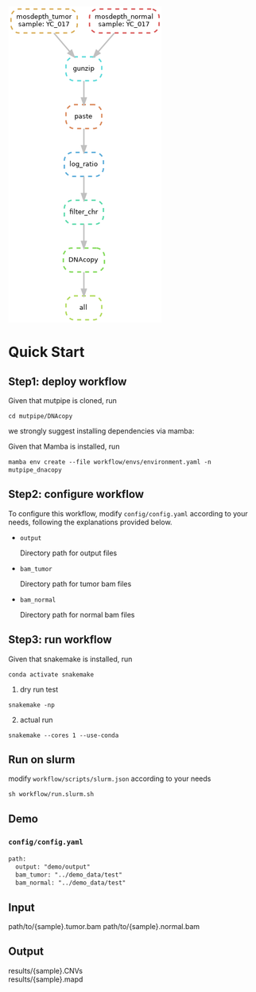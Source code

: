 ![DNAcopy](https://github.com/douymLab/mutpipe/blob/main/DNAcopy/dag.png)

# Quick Start 

## Step1: deploy workflow

Given that mutpipe is cloned, run

```{bash}
cd mutpipe/DNAcopy
```

we strongly suggest installing dependencies via mamba:

Given that Mamba is installed, run

```{bash}
mamba env create --file workflow/envs/environment.yaml -n mutpipe_dnacopy
```

## Step2: configure workflow

To configure this workflow, modify `config/config.yaml` according to your needs, following the explanations provided below.

-   `output`
    
    Directory path for output files
    
-   `bam_tumor`

    Directory path for tumor bam files
     
-   `bam_normal`

    Directory path for normal bam files

## Step3: run workflow

Given that snakemake is installed, run

```{bash}
conda activate snakemake
```

1.  dry run test

```{bash}
snakemake -np
```

2.  actual run

```{bash}
snakemake --cores 1 --use-conda
```

## Run on slurm

modify `workflow/scripts/slurm.json` according to your needs

```{bash}
sh workflow/run.slurm.sh
```

## Demo

### `config/config.yaml`

```{yaml}
path:
  output: "demo/output"
  bam_tumor: "../demo_data/test"
  bam_normal: "../demo_data/test"
```

## Input
path/to/{sample}.tumor.bam
path/to/{sample}.normal.bam
## Output
results/{sample}.CNVs   
results/{sample}.mapd   
